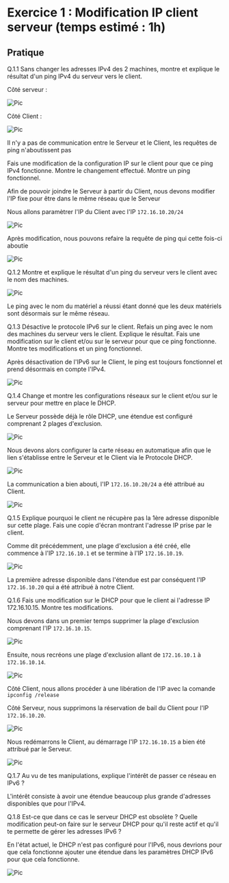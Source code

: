 # Exercice 1 : Modification IP client serveur (temps estimé : 1h)

## Pratique

Q.1.1 Sans changer les adresses IPv4 des 2 machines, montre et explique le résultat d'un ping IPv4 du serveur vers le client.

Côté serveur :

![Pic](./attachment/Ping_WINSERV.PNG)

Côté Client :

![Pic](./attachment/Ping_Client1.PNG)

Il n'y a pas de communication entre le Serveur et le Client, les requêtes de ping n'aboutissent pas

Fais une modification de la configuration IP sur le client pour que ce ping IPv4 fonctionne.
Montre le changement effectué.
Montre un ping fonctionnel.

Afin de pouvoir joindre le Serveur à partir du Client, nous devons modifier l'IP fixe pour être dans le même réseau que le Serveur

Nous allons paramètrer l'IP du Client avec l'IP `172.16.10.20/24`

![Pic](./attachment/Modif_IP_Client.PNG)

Après modification, nous pouvons refaire la requête de ping qui cette fois-ci aboutie

![Pic](./attachment/Ping_Client1_Modif.PNG)

Q.1.2 Montre et explique le résultat d'un ping du serveur vers le client avec le nom des machines.

![Pic](./attachment/Ping_WINSERV_02.PNG)

Le ping avec le nom du matériel a réussi étant donné que les deux matériels sont désormais sur le même réseau.

Q.1.3 Désactive le protocole IPv6 sur le client.
Refais un ping avec le nom des machines du serveur vers le client.
Explique le résultat.
Fais une modification sur le client et/ou sur le serveur pour que ce ping fonctionne.
Montre tes modifications et un ping fonctionnel.

Après désactivation de l'IPv6 sur le Client, le ping est toujours fonctionnel et prend désormais en compte l'IPv4.

![Pic](./attachment/Ping_WINSERV_03.PNG)

Q.1.4 Change et montre les configurations réseaux sur le client et/ou sur le serveur pour mettre en place le DHCP.

Le Serveur possède déjà le rôle DHCP, une étendue est configuré comprenant 2 plages d'exclusion.

![Pic](./attachment/DHCP_WINSERV.PNG)

Nous devons alors configurer la carte réseau en automatique afin que le lien s'établisse entre le Serveur et le Client via le Protocole DHCP.

![Pic](./attachment/Client_DHCP.PNG)

La communication a bien abouti, l'IP `172.16.10.20/24` a été attribué au Client.

![Pic](./attachment/Client_DHCP_02.PNG)

Q.1.5 Explique pourquoi le client ne récupère pas la 1ère adresse disponible sur cette plage.
Fais une copie d'écran montrant l'adresse IP prise par le client.

Comme dit précédemment, une plage d'exclusion a été créé, elle commence à l'IP `172.16.10.1` et se termine à l'IP `172.16.10.19`.

![Pic](./attachment/DHCP_WINSERV.PNG)

La première adresse disponible dans l'étendue est par conséquent l'IP `172.16.10.20` qui a été attribué à notre Client.

Q.1.6 Fais une modification sur le DHCP pour que le client ai l'adresse IP 172.16.10.15.
Montre tes modifications.

Nous devons dans un premier temps supprimer la plage d'exclusion comprenant l'IP `172.16.10.15`.

![Pic](./attachment/DHCP_Modif_01.PNG)

Ensuite, nous recréons une plage d'exclusion allant de `172.16.10.1` à `172.16.10.14`.

![Pic](./attachment/DHCP_Modif_02.PNG)

Côté Client, nous allons procéder à une libération de l'IP avec la comande `ipconfig /release`

Côté Serveur, nous supprimons la réservation de bail du Client pour l'IP `172.16.10.20`.

![Pic](./attachment/DHCP_Modif_03.PNG)

Nous redémarrons le Client, au démarrage l'IP `172.16.10.15` a bien été attribué par le Serveur.

![Pic](./attachment/DHCP_Modif_04.PNG)

Q.1.7 Au vu de tes manipulations, explique l'intérêt de passer ce réseau en IPv6 ?

L'intérêt consiste à avoir une étendue beaucoup plus grande d'adresses disponibles que pour l'IPv4.

Q.1.8 Est-ce que dans ce cas le serveur DHCP est obsolète ?
Quelle modification peut-on faire sur le serveur DHCP pour qu'il reste actif et qu'il te permette de gérer les adresses IPv6 ?

En l'état actuel, le DHCP n'est pas configuré pour l'IPv6, nous devrions pour que cela fonctionne ajouter une étendue dans les paramètres DHCP IPv6 pour que cela fonctionne.

![Pic](./attachment/IPv6_WINSERV.PNG)